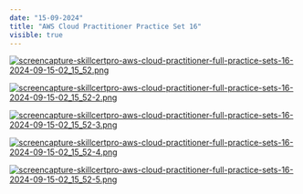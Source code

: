 ```yaml
---
date: "15-09-2024"
title: "AWS Cloud Practitioner Practice Set 16"
visible: true
---
```

<a href="/blog/images/screencapture-skillcertpro-aws-cloud-practitioner-full-practice-sets-16-2024-09-15-02_15_52.png" target="_blank"><img src="/blog/images/screencapture-skillcertpro-aws-cloud-practitioner-full-practice-sets-16-2024-09-15-02_15_52.png" alt="screencapture-skillcertpro-aws-cloud-practitioner-full-practice-sets-16-2024-09-15-02_15_52.png" /></a>

<a href="/blog/images/screencapture-skillcertpro-aws-cloud-practitioner-full-practice-sets-16-2024-09-15-02_15_52-2.png" target="_blank"><img src="/blog/images/screencapture-skillcertpro-aws-cloud-practitioner-full-practice-sets-16-2024-09-15-02_15_52-2.png" alt="screencapture-skillcertpro-aws-cloud-practitioner-full-practice-sets-16-2024-09-15-02_15_52-2.png" /></a>

<a href="/blog/images/screencapture-skillcertpro-aws-cloud-practitioner-full-practice-sets-16-2024-09-15-02_15_52-3.png" target="_blank"><img src="/blog/images/screencapture-skillcertpro-aws-cloud-practitioner-full-practice-sets-16-2024-09-15-02_15_52-3.png" alt="screencapture-skillcertpro-aws-cloud-practitioner-full-practice-sets-16-2024-09-15-02_15_52-3.png" /></a>

<a href="/blog/images/screencapture-skillcertpro-aws-cloud-practitioner-full-practice-sets-16-2024-09-15-02_15_52-4.png" target="_blank"><img src="/blog/images/screencapture-skillcertpro-aws-cloud-practitioner-full-practice-sets-16-2024-09-15-02_15_52-4.png" alt="screencapture-skillcertpro-aws-cloud-practitioner-full-practice-sets-16-2024-09-15-02_15_52-4.png" /></a>

<a href="/blog/images/screencapture-skillcertpro-aws-cloud-practitioner-full-practice-sets-16-2024-09-15-02_15_52-5.png" target="_blank"><img src="/blog/images/screencapture-skillcertpro-aws-cloud-practitioner-full-practice-sets-16-2024-09-15-02_15_52-5.png" alt="screencapture-skillcertpro-aws-cloud-practitioner-full-practice-sets-16-2024-09-15-02_15_52-5.png" /></a>